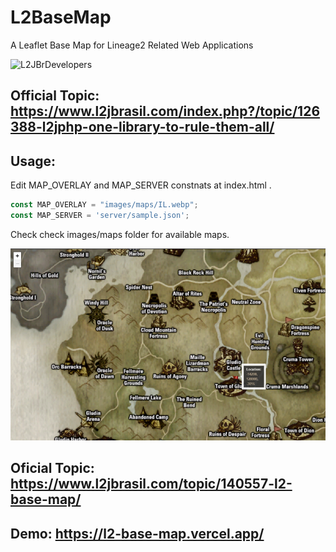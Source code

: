 # L2BaseMap
A Leaflet Base Map for Lineage2 Related Web Applications




![L2JBrDevelopers](https://i.imgur.com/bhBwp7U.jpg "Desenvolvido por Macacos altamente treinados")



## Official Topic: https://www.l2jbrasil.com/index.php?/topic/126388-l2jphp-one-library-to-rule-them-all/



## Usage:
Edit MAP_OVERLAY and MAP_SERVER constnats at index.html .

```js
const MAP_OVERLAY = "images/maps/IL.webp";
const MAP_SERVER = 'server/sample.json';
```

Check check images/maps folder for available maps.



![L2JBrDevelopers](base-map.png "Desenvolvido por Macacos altamente treinados")

## Oficial Topic: https://www.l2jbrasil.com/topic/140557-l2-base-map/


## Demo: https://l2-base-map.vercel.app/